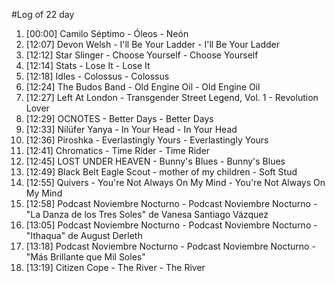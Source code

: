 #Log of 22 day

1. [00:00] Camilo Séptimo - Óleos - Neón
1. [12:07] Devon Welsh - I'll Be Your Ladder - I'll Be Your Ladder
1. [12:12] Star Slinger - Choose Yourself - Choose Yourself
1. [12:14] Stats - Lose It - Lose It
1. [12:18] Idles - Colossus - Colossus
1. [12:24] The Budos Band - Old Engine Oil - Old Engine Oil
1. [12:27] Left At London - Transgender Street Legend, Vol. 1 - Revolution Lover
1. [12:29] OCNOTES - Better Days - Better Days
1. [12:33] Nilüfer Yanya - In Your Head - In Your Head
1. [12:36] Piroshka - Everlastingly Yours - Everlastingly Yours
1. [12:41] Chromatics - Time Rider - Time Rider
1. [12:45] LOST UNDER HEAVEN - Bunny's Blues - Bunny's Blues
1. [12:49] Black Belt Eagle Scout - mother of my children - Soft Stud
1. [12:55] Quivers - You're Not Always On My Mind - You're Not Always On My Mind
1. [12:58] Podcast Noviembre Nocturno - Podcast Noviembre Nocturno - "La Danza de los Tres Soles" de Vanesa Santiago Vázquez
1. [13:05] Podcast Noviembre Nocturno - Podcast Noviembre Nocturno - "Ithaqua" de August Derleth
1. [13:18] Podcast Noviembre Nocturno - Podcast Noviembre Nocturno - "Más Brillante que Mil Soles"
1. [13:19] Citizen Cope - The River - The River

